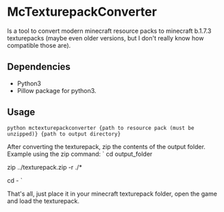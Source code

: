 # McTexturepackConverter

Is a tool to convert modern minecraft resource packs to minecraft b.1.7.3
texturepacks (maybe even older versions, but I don't really know how compatible
those are).

## Dependencies

- Python3
- Pillow package for python3.

## Usage

`python mctexturepackconverter {path to resource pack (must be unzipped)} {path to output directory}`

After converting the texturepack, zip the contents of the output folder.
Example using the zip command:
`
cd output_folder

zip ../texturepack.zip -r ./*

cd -
`

That's all, just place it in your minecraft texturepack folder, open the game and
load the texturepack.
